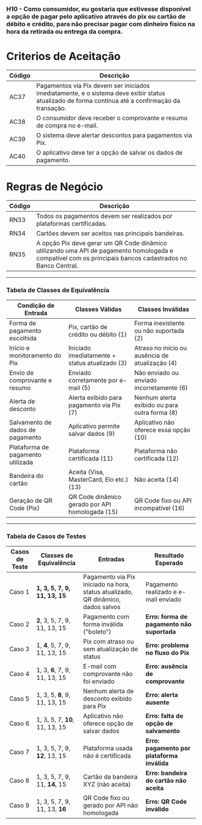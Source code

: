 ### H10 - **Como consumidor**, eu **gostaria** que estivesse disponível a opção de pagar pelo aplicativo através do pix ou cartão de débito e crédito, **para não** precisar pagar com dinheiro físico na hora da retirada ou entrega da compra.

# Criterios de Aceitação

| Código | Descrição |
|--------|-----------|
| AC37   | Pagamentos via Pix devem ser iniciados imediatamente, e o sistema deve exibir status atualizado de forma contínua até a confirmação da transação. |
| AC38   | O consumidor deve receber o comprovante e resumo de compra no e-mail. |
| AC39   | O sistema deve alertar descontos para pagamentos via Pix. |
| AC40   | O aplicativo deve ter a opção de salvar os dados de pagamento. |

# Regras de Negócio

| Código | Descrição |
|--------|-----------|
| RN33   | Todos os pagamentos devem ser realizados por plataformas certificadas. |
| RN34   | Cartões devem ser aceitos nas principais bandeiras. |
| RN35   | A opção Pix deve gerar um QR Code dinâmico utilizando uma API de pagamento homologada e compatível com os principais bancos cadastrados no Banco Central. |

---
###  Tabela de Classes de Equivalência

| Condição de Entrada                          | Classes Válidas                                                | Classes Inválidas                                |
|---------------------------------------------|-----------------------------------------------------------------|---------------------------------------------------|
| Forma de pagamento escolhida                | Pix, cartão de crédito ou débito (1)                        | Forma inexistente ou não suportada (2)        |
| Início e monitoramento do Pix               | Iniciado imediatamente + status atualizado (3)              | Atraso no início ou ausência de atualização (4)|
| Envio de comprovante e resumo               | Enviado corretamente por e-mail (5)                         | Não enviado ou enviado incorretamente (6)     |
| Alerta de desconto                          | Alerta exibido para pagamento via Pix (7)                   | Nenhum alerta exibido ou para outra forma (8) |
| Salvamento de dados de pagamento            | Aplicativo permite salvar dados (9)                         | Aplicativo não oferece essa opção (10)         |
| Plataforma de pagamento utilizada           | Plataforma certificada (11)                                 | Plataforma não certificada (12)               |
| Bandeira do cartão                          | Aceita (Visa, MasterCard, Elo etc.) (13)                   | Não aceita (14)                               |
| Geração de QR Code (Pix)                    | QR Code dinâmico gerado por API homologada (15)             | QR Code fixo ou API incompatível (16)         |

---
###  Tabela de Casos de Testes

| Casos de Teste | Classes de Equivalência        | Entradas                                                                                  | Resultado Esperado                            |
|----------------|--------------------------------|-------------------------------------------------------------------------------------------|-----------------------------------------------|
| Caso 1         | **1, 3, 5, 7, 9, 11, 13, 15**   | Pagamento via Pix iniciado na hora, status atualizado, QR dinâmico, dados salvos         | Pagamento realizado e e-mail enviado          |
| Caso 2         | **2**, 3, 5, 7, 9, 11, 13, 15   | Pagamento com forma inválida ("boleto")                                                  | **Erro: forma de pagamento não suportada**    |
| Caso 3         | 1, **4**, 5, 7, 9, 11, 13, 15   | Pix com atraso ou sem atualização de status                                               | **Erro: problema no fluxo do Pix**            |
| Caso 4         | 1, 3, **6**, 7, 9, 11, 13, 15   | E-mail com comprovante não foi enviado                                                    | **Erro: ausência de comprovante**             |
| Caso 5         | 1, 3, 5, **8**, 9, 11, 13, 15   | Nenhum alerta de desconto exibido para Pix                                                | **Erro: alerta ausente**                      |
| Caso 6         | 1, 3, 5, 7, **10**, 11, 13, 15  | Aplicativo não oferece opção de salvar dados                                              | **Erro: falta de opção de salvamento**        |
| Caso 7         | 1, 3, 5, 7, 9, **12**, 13, 15   | Plataforma usada não é certificada                                                        | **Erro: pagamento por plataforma inválida**   |
| Caso 8         | 1, 3, 5, 7, 9, 11, **14**, 15   | Cartão da bandeira XYZ (não aceita)                                                       | **Erro: bandeira do cartão não aceita**       |
| Caso 9         | 1, 3, 5, 7, 9, 11, 13, **16**   | QR Code fixo ou gerado por API não homologada                                             | **Erro: QR Code inválido**                    |
